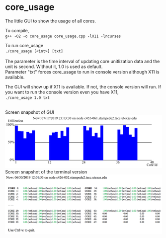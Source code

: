 # core_usage
The little GUI to show the usage of all cores. 

To compile, <br>
`g++ -O2 -o core_usage core_usage.cpp -lX11 -lncurses`

To run core_usage<br>
`./core_usage [<int>] [txt]`<br><br>
The parameter <int> is the time interval of updating core unitlization data and the unit is second. Without it, 1.0 is used as default. <br>
Parameter "txt" forces core_usage to run in console version although X11 is available. 

The GUI will show up if X11 is available. If not, the console version will run. If you want to run the console version even you have X11, <br>
`./core_usage 1.0 txt`<br><br>

Screen snapshot of GUI
![Alt text](core_usage_skx_gui.png?raw=true "Screen snapshot of GUI")
<br>
Screen snapshot of the terminal version
![Alt text](core_usage_ter.png?raw=true "Screen snapshot of terminal version")
